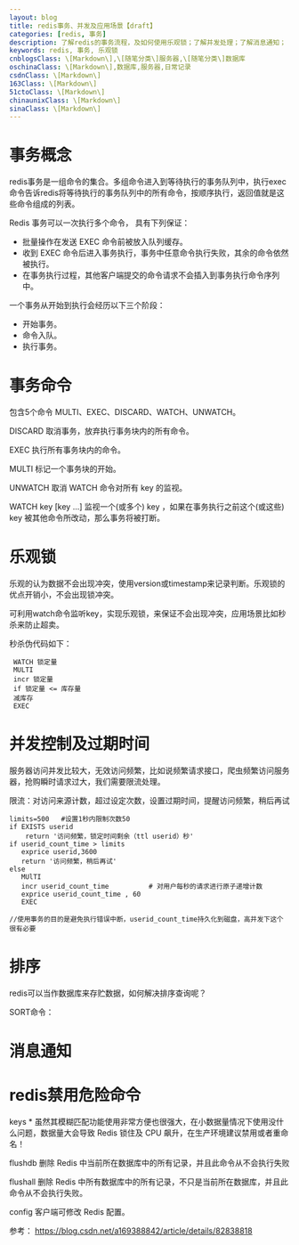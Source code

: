 ```yaml
---
layout: blog
title: redis事务、并发及应用场景【draft】
categories: [redis, 事务]
description: 了解redis的事务流程，及如何使用乐观锁；了解并发处理；了解消息通知；
keywords: redis, 事务, 乐观锁
cnblogsClass: \[Markdown\],\[随笔分类\]服务器,\[随笔分类\]数据库
oschinaClass: \[Markdown\],数据库,服务器,日常记录
csdnClass: \[Markdown\]
163Class: \[Markdown\]
51ctoClass: \[Markdown\]
chinaunixClass: \[Markdown\]
sinaClass: \[Markdown\]
---
```


# 事务概念
redis事务是一组命令的集合。多组命令进入到等待执行的事务队列中，执行exec命令告诉redis将等待执行的事务队列中的所有命令，按顺序执行，返回值就是这些命令组成的列表。


Redis 事务可以一次执行多个命令， 具有下列保证：

- 批量操作在发送 EXEC 命令前被放入队列缓存。
- 收到 EXEC 命令后进入事务执行，事务中任意命令执行失败，其余的命令依然被执行。
- 在事务执行过程，其他客户端提交的命令请求不会插入到事务执行命令序列中。

一个事务从开始到执行会经历以下三个阶段：

- 开始事务。
- 命令入队。
- 执行事务。

# 事务命令
包含5个命令 MULTI、EXEC、DISCARD、WATCH、UNWATCH。 

DISCARD  取消事务，放弃执行事务块内的所有命令。

EXEC  执行所有事务块内的命令。

MULTI  标记一个事务块的开始。

UNWATCH  取消 WATCH 命令对所有 key 的监视。

WATCH key [key ...]  监视一个(或多个) key ，如果在事务执行之前这个(或这些) key 被其他命令所改动，那么事务将被打断。

# 乐观锁
乐观的认为数据不会出现冲突，使用version或timestamp来记录判断。乐观锁的优点开销小，不会出现锁冲突。

可利用watch命令监听key，实现乐观锁，来保证不会出现冲突，应用场景比如秒杀来防止超卖。

秒杀伪代码如下：
```
 WATCH 锁定量
 MULTI
 incr 锁定量
 if 锁定量 <= 库存量
 减库存
 EXEC
```

# 并发控制及过期时间
服务器访问并发比较大，无效访问频繁，比如说频繁请求接口，爬虫频繁访问服务器，抢购瞬时请求过大，我们需要限流处理。

限流：对访问来源计数，超过设定次数，设置过期时间，提醒访问频繁，稍后再试
```
limits=500   #设置1秒内限制次数50
if EXISTS userid
    return '访问频繁，锁定时间剩余（ttl userid）秒'
if userid_count_time > limits
   exprice userid,3600
   return '访问频繁，稍后再试'
else 
   MUlTI
   incr userid_count_time          # 对用户每秒的请求进行原子递增计数
   exprice userid_count_time , 60
   EXEC

//使用事务的目的是避免执行错误中断，userid_count_time持久化到磁盘，高并发下这个很有必要
```

# 排序
redis可以当作数据库来存贮数据，如何解决排序查询呢？

SORT命令：



# 消息通知


# redis禁用危险命令
keys *
虽然其模糊匹配功能使用非常方便也很强大，在小数据量情况下使用没什么问题，数据量大会导致 Redis 锁住及 CPU 飙升，在生产环境建议禁用或者重命名！

flushdb
删除 Redis 中当前所在数据库中的所有记录，并且此命令从不会执行失败

flushall
删除 Redis 中所有数据库中的所有记录，不只是当前所在数据库，并且此命令从不会执行失败。

config
客户端可修改 Redis 配置。

参考：
https://blog.csdn.net/a169388842/article/details/82838818



